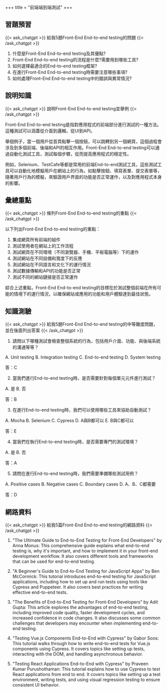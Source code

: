 +++
title = "前端端到端測試"
+++
## 習題預習
{{< ask_chatgpt >}}
給我5題Front-End End-to-end testing的問題
{{< /ask_chatgpt >}}



1. 什麼是Front-End End-to-end testing及其優點?
2. Front-End End-to-end testing的流程是什麼?需要用到哪些工具?
3. 如何選擇最適合的End-to-end testing框架?
4. 在進行Front-End End-to-end testing時需要注意哪些事項?
5. 如何處理Front-End End-to-end testing中的錯誤與異常情況?   

## 說明知識
{{< ask_chatgpt >}}
說明Front-End End-to-end testing並舉例
{{< /ask_chatgpt >}}



Front-End End-to-end testing是指對應用程式的前端部分進行測試的一種方法。這種測試可以涵蓋從介面到邏輯，從UI到API。

舉個例子，當一個用戶從首頁點擊一個按鈕，可以跳轉到另一個網頁，這個過程會涉及到多個前端、後端和API的相互作用。Front-End End-to-end testing可以通過自動化測試工具，測試每個步驟，從而提高應用程式的穩定性。

例如，Selenium、TestCafe等都是常用的前端End-to-end測試工具，這些測試工具可以自動化地模擬用戶在網站上的行為，如點擊按鈕、填寫表單、提交表單等，隨著用戶行為的模擬，來驗證用戶界面的功能是否正常運作，以及對應用程式本身的影響。   

## 彙總重點
{{< ask_chatgpt >}}
條列Front-End End-to-end testing的重點
{{< /ask_chatgpt >}}



以下列出Front-End End-to-end testing的重點：

1. 集成網頁所有前端的組件
2. 測試使用者在網站上的工作流程
3. 測試網頁在不同環境（不同瀏覽器、手機、平板電腦等）下的運作
4. 測試網站在不同設備和寬度下的反應
5. 測試網站在不同語言和文化下的運行情況
6. 測試數據傳輸和API的功能是否正常
7. 測試不同的網站鏈接是否正常運作

綜合上述重點，Front-End End-to-end testing的目標在於測試整個前端在所有可能的情境下的運行情況，以確保網站或應用的功能和用戶體驗達到最佳狀態。   

## 知識測驗
{{< ask_chatgpt >}}
給我5題Front-End End-to-end testing的中等難度問題，並在後面列出答案
{{< /ask_chatgpt >}}



1. 請問以下哪種測試會檢查整個系統的行為，包括用戶介面、功能、與後端系統的溝通等等？

A. Unit testing
B. Integration testing
C. End-to-end testing
D. System testing

答：C

2. 當我們進行End-to-end testing時，是否需要針對每個單元元件進行測試？

A. 是
B. 否

答：B

3. 在進行End-to-end testing時，我們可以使用哪些工具來協助自動測試？

A. Mocha
B. Selenium
C. Cypress
D. A與B都可以
E. B與C都可以

答：E

4. 當我們在執行End-to-end testing時，是否需要專門的測試環境？

A. 是
B. 否

答：A

5. 請問在進行End-to-end testing時，我們需要準備哪些測試用例？

A. Positive cases
B. Negative cases
C. Boundary cases
D. A、B、C都需要

答：D   

## 網路資料
{{< ask_chatgpt >}}
給我5篇Front-End End-to-end testing的網路資料
{{< /ask_chatgpt >}}



1. "The Ultimate Guide to End-to-End Testing for Front-End Developers" by Anna Monus: This comprehensive guide explains what end-to-end testing is, why it's important, and how to implement it in your front-end development workflow. It also covers different tools and frameworks that can be used for end-to-end testing.

2. "A Beginner's Guide to End-to-End Testing for JavaScript Apps" by Ben McCormick: This tutorial introduces end-to-end testing for JavaScript applications, including how to set up and run tests using tools like Cypress and Puppeteer. It also covers best practices for writing effective end-to-end tests.

3. "The Benefits of End-to-End Testing for Front-End Developers" by Adit Gupta: This article explores the advantages of end-to-end testing, including improved code quality, faster development cycles, and increased confidence in code changes. It also discusses some common challenges that developers may encounter when implementing end-to-end testing.

4. "Testing Vue.js Components End-to-End with Cypress" by Gabor Soos: This tutorial walks through how to write end-to-end tests for Vue.js components using Cypress. It covers topics like setting up tests, interacting with the DOM, and handling asynchronous behavior.

5. "Testing React Applications End-to-End with Cypress" by Praveen Kumar Purushothaman: This tutorial explains how to use Cypress to test React applications from end to end. It covers topics like setting up a test environment, writing tests, and using visual regression testing to ensure consistent UI behavior.   

